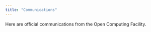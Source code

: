 ```yaml
---
title: "Communications"
---
```


Here are official communications from the Open Computing Facility.
